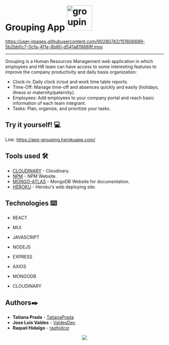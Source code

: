 # Grouping App <img src="./client/public/grouping.png" width="80" alt="grouping-icon"> 



https://user-images.githubusercontent.com/90280742/151606689-5b2bb0c7-0cfa-4f1e-8b80-d541a819889f.mov


---

Grouping is a Human Resources Management web application in which employees and HR team can have access to some interesting features to improve the company productivity and daily basis organization:

* Clock-in: Daily clock in/out and work time table reports.  
* Time-Off: Manage time-off and absences quickly and easily (holidays, illness or maternity/paternity). 
* Employees: Add employees to your company portal and reach basic information of each team integrant.  
* Tasks: Plan, organize, and prioritize your tasks. 


## Try it yourself! :computer:

Link: https://app-grouping.herokuapp.com/ 

## Tools used 🛠️
* [CLOUDINARY](Cloudinaryhttps://cloudinary.com) - Cloudinary.
* [NPM](https://www.npmjs.com/) - NPM Website.
* [MONGO-ATLAS](https://www.mongodb.com) - MongoDB Website for documentation.
* [HEROKU](http://www.heroku.com) - Heroku's web deploying site.

## Technologies ⌨️
* REACT
* MUI
* JAVASCRIPT

* NODEJS
* EXPRESS
* AXIOS
* MONGODB
* CLOUDINARY

## Authors✒️
* **Tatiana Prada** - [TatianaPrada](https://github.com/TatianaPrada)
* **Jose Luis Valdes** - [ValdesDev](https://github.com/ValdesDev) 
* **Raquel Hidalgo** - [raqhidcor](https://github.com/raqhidcor)

<div align='center'> 
 <a href="https://www.linkedin.com/in/raquel-hidalgo-corchuelo/" target="_blank"><img src="https://img.shields.io/badge/-LinkedIn-%230077B5?style=for-the-badge&logo=linkedin&logoColor=white" target="_blank"></a>
</div>


